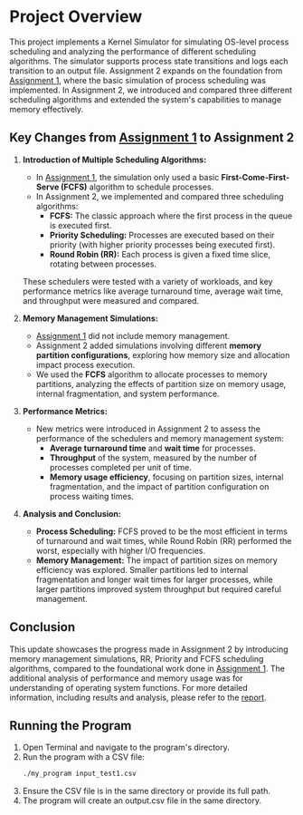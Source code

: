 # Project Overview

This project implements a Kernel Simulator for simulating OS-level process scheduling and analyzing the performance of different scheduling algorithms. The simulator supports process state transitions and logs each transition to an output file. Assignment 2 expands on the foundation from [Assignment 1](https://github.com/AliAbdollahian/Kernel-Simulator/tree/main/cpu%20scheduling%20simulator), where the basic simulation of process scheduling was implemented. In Assignment 2, we introduced and compared three different scheduling algorithms and extended the system's capabilities to manage memory effectively.

## Key Changes from [Assignment 1](https://github.com/AliAbdollahian/Kernel-Simulator/tree/main/cpu%20scheduling%20simulator) to Assignment 2

1. **Introduction of Multiple Scheduling Algorithms:**
   - In [Assignment 1](https://github.com/AliAbdollahian/Kernel-Simulator/tree/main/cpu%20scheduling%20simulator), the simulation only used a basic **First-Come-First-Serve (FCFS)** algorithm to schedule processes.
   - In Assignment 2, we implemented and compared three scheduling algorithms:
     - **FCFS:** The classic approach where the first process in the queue is executed first.
     - **Priority Scheduling:** Processes are executed based on their priority (with higher priority processes being executed first).
     - **Round Robin (RR):** Each process is given a fixed time slice, rotating between processes.

   These schedulers were tested with a variety of workloads, and key performance metrics like average turnaround time, average wait time, and throughput were measured and compared.

2. **Memory Management Simulations:**
   - [Assignment 1](https://github.com/AliAbdollahian/Kernel-Simulator/tree/main/cpu%20scheduling%20simulator) did not include memory management.
   - Assignment 2 added simulations involving different **memory partition configurations**, exploring how memory size and allocation impact process execution.
   - We used the **FCFS** algorithm to allocate processes to memory partitions, analyzing the effects of partition size on memory usage, internal fragmentation, and system performance.

3. **Performance Metrics:**
   - New metrics were introduced in Assignment 2 to assess the performance of the schedulers and memory management system:
     - **Average turnaround time** and **wait time** for processes.
     - **Throughput** of the system, measured by the number of processes completed per unit of time.
     - **Memory usage efficiency**, focusing on partition sizes, internal fragmentation, and the impact of partition configuration on process waiting times.

4. **Analysis and Conclusion:**
   - **Process Scheduling:** FCFS proved to be the most efficient in terms of turnaround and wait times, while Round Robin (RR) performed the worst, especially with higher I/O frequencies.
   - **Memory Management:** The impact of partition sizes on memory efficiency was explored. Smaller partitions led to internal fragmentation and longer wait times for larger processes, while larger partitions improved system throughput but required careful management.

## Conclusion

This update showcases the progress made in Assignment 2 by introducing memory management simulations, RR, Priority and FCFS scheduling algorithms, compared to the foundational work done in [Assignment 1](https://github.com/AliAbdollahian/Kernel-Simulator/tree/main/cpu%20scheduling%20simulator). The additional analysis of performance and memory usage was for understanding of operating system functions.
For more detailed information, including results and analysis, please refer to the [report](https://github.com/AliAbdollahian/Kernel-Simulator/blob/main/SYSC4001-A2.pdf).

## Running the Program

1. Open Terminal and navigate to the program's directory.
2. Run the program with a CSV file:
   ```bash
   ./my_program input_test1.csv
3. Ensure the CSV file is in the same directory or provide its full path.
4. The program will create an output.csv file in the same directory.
